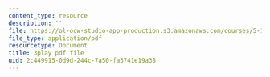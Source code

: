 ```yaml
---
content_type: resource
description: ''
file: https://ol-ocw-studio-app-production.s3.amazonaws.com/courses/5-112-principles-of-chemical-science-fall-2005/2c4499150d9d244c7a50fa3741e19a38_UGoGgkHYS10.pdf
file_type: application/pdf
resourcetype: Document
title: 3play pdf file
uid: 2c449915-0d9d-244c-7a50-fa3741e19a38
---
```


